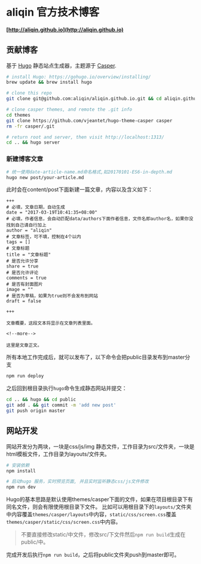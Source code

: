 # aliqin 官方技术博客
#### [http://aliqin.github.io](http://aliqin.github.io)

## 贡献博客
基于 [Hugo](https://gohugo.io/) 静态站点生成器，主题源于 [Casper](http://themes.gohugo.io/casper/).
```bash
# install Hugo: https://gohugo.io/overview/installing/
brew update && brew install hugo

# clone this repo
git clone git@github.com:aliqin/aliqin.github.io.git && cd aliqin.github.io

# clone casper themes, and remote the .git info
cd themes
git clone https://github.com/vjeantet/hugo-theme-casper casper
rm -fr casper/.git

# return root and server, then visit http://localhost:1313/
cd .. && hugo server
```
### 新建博客文章
```bash
# 统一使用date-article-name.md命名格式,如20170101-ES6-in-depth.md
hugo new post/your-article.md
```
此时会在content/post下面新建一篇文章，内容以及含义如下：
```
+++
# 必填，文章日期，自动生成
date = "2017-03-19T10:41:35+08:00"
# 必填，作者信息，会自动匹配data/authors下面作者信息，文件名即author名，如果你没找到自己请自行加上
author = "aliqin"
# 文章标签，可不填，控制在4个以内                    
tags = []
# 文章标题
title = "文章标题"
# 是否允许分享
share = true
# 是否允许评论
comments = true
# 是否有封面图片
image = ""
# 是否为草稿，如果为true则不会发布到网站
draft = false

+++

文章概要，这段文本将显示在文章列表里面。

<!--more-->

这里是文章正文。
```

所有本地工作完成后，就可以发布了，以下命令会把public目录发布到master分支
```bash
npm run deploy
```
之后回到根目录执行`hugo`命令生成静态网站并提交：
```bash
cd .. && hugo && cd public
git add . && git commit -m 'add new post'
git push origin master
```

## 网站开发
网站开发分为两块，一块是css/js/img 静态文件，工作目录为src/文件夹，一块是html模板文件，工作目录为layouts/文件夹。

```bash
# 安装依赖
npm install

# 启动hugo 服务，实时预览页面, 并且实时监听静态css/js文件修改
npm run dev
```
Hugo的基本思路是默认使用themes/casper下面的文件，如果在项目根目录下有同名文件，则会有限使用根目录下文件。
比如可以用根目录下的`layouts/`文件夹中内容覆盖`themes/casper/layouts`中内容，`static/css/screen.css`覆盖`themes/casper/static/css/screen.css`中内容。

> 不要直接修改static/中文件，修改src/下文件然后`npm run build`生成在public/中。

完成开发后执行`npm run build`，之后将public文件夹push到master即可。


